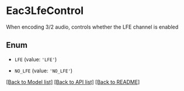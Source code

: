 # Eac3LfeControl

When encoding 3/2 audio, controls whether the LFE channel is enabled

## Enum

* `LFE` (value: `'LFE'`)

* `NO_LFE` (value: `'NO_LFE'`)

[[Back to Model list]](../README.md#documentation-for-models) [[Back to API list]](../README.md#documentation-for-api-endpoints) [[Back to README]](../README.md)


